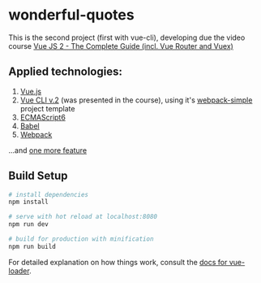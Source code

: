 # wonderful-quotes

This is the second project (first with vue-cli), developing due the video course [Vue JS 2 - The Complete Guide (incl. Vue Router and Vuex)](https://www.udemy.com/vuejs-2-the-complete-guide/)

## Applied technologies:

1. [Vue.js](https://vuejs.org/)
2. [Vue CLI v.2](https://github.com/vuejs/vue-cli/tree/v2#vue-cli--) (was presented in the course), using it's [webpack-simple](https://github.com/vuejs-templates/webpack-simple) project template
2. [ECMAScript6](https://www.ecma-international.org/ecma-262/6.0/)
3. [Babel](https://babeljs.io/)
4. [Webpack](https://webpack.js.org/)

 ...and [one more feature](https://github.com/standard/standard/blob/master/RULES.md#semicolons)

## Build Setup

``` bash
# install dependencies
npm install

# serve with hot reload at localhost:8080
npm run dev

# build for production with minification
npm run build
```

For detailed explanation on how things work, consult the [docs for vue-loader](http://vuejs.github.io/vue-loader).
